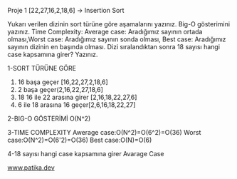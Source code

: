 Proje 1
[22,27,16,2,18,6] -> Insertion Sort

Yukarı verilen dizinin sort türüne göre aşamalarını yazınız.
Big-O gösterimini yazınız.
Time Complexity: Average case: Aradığımız sayının ortada olması,Worst case: Aradığımız sayının sonda olması, Best case: Aradığımız sayının dizinin en başında olması.
Dizi sıralandıktan sonra 18 sayısı hangi case kapsamına girer? Yazınız.

1-SORT TÜRÜNE GÖRE 
1) 16 başa geçer [16,22,27,2,18,6]
2) 2 başa geçer(2,16,22,27,18,6]
3) 18 16 ile 22 arasına girer [2,16,18,22,27,6]
4) 6 ile 18 arasına 16 geçer[2,6,16,18,22,27]

2-BIG-O GÖSTERİMİ
O(N^2)

3-TIME COMPLEXITY
Awerage case:O(N^2)=O(6^2)=O(36)
Worst case:O(N^2)=O(6'2)=O(36)
Best case:O(N)=O(6)

4-18 sayısı hangi case kapsamına girer
 Avarage Case
 
www.patika.dev
